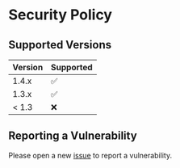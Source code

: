 # Security Policy

## Supported Versions

| Version | Supported          |
| ------- | ------------------ |
| 1.4.x   | :white_check_mark: |
| 1.3.x   | :white_check_mark: |
| < 1.3   | :x:                |

## Reporting a Vulnerability

Please open a new [issue](https://github.com/waldo237/gin-api-wm/issues/new/choose)
to report a vulnerability.
